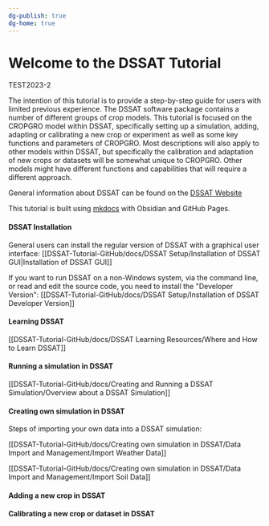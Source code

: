 ```yaml
---
dg-publish: true
dg-home: true
---
```


# Welcome to the DSSAT Tutorial

TEST2023-2

The intention of this tutorial is to provide a step-by-step guide for users with limited previous experience. The DSSAT software package contains a number of different groups of crop models. This tutorial is focused on the CROPGRO model within DSSAT, specifically setting up a simulation, adding, adapting or calibrating a new crop or experiment as well as some key functions and parameters of CROPGRO. Most descriptions will also apply to other models within DSSAT, but specifically the calibration and adaptation of new crops or datasets will be somewhat unique to CROPGRO. Other models might have different functions and capabilities that will require a different approach. 

General information about DSSAT can be found on the [DSSAT Website](https://dssat.net/)

This tutorial is built using [mkdocs](https://github.com/jobindjohn/obsidian-publish-mkdocs) with Obsidian and GitHub Pages. 

#### DSSAT Installation
General users can install the regular version of DSSAT with a graphical user interface: [[DSSAT-Tutorial-GitHub/docs/DSSAT Setup/Installation of DSSAT GUI|Installation of DSSAT GUI]]

If you want to run DSSAT on a non-Windows system, via the command line, or read and edit the source code, you need to install the "Developer Version": [[DSSAT-Tutorial-GitHub/docs/DSSAT Setup/Installation of DSSAT Developer Version]]

#### Learning DSSAT

[[DSSAT-Tutorial-GitHub/docs/DSSAT Learning Resources/Where and How to Learn DSSAT]]

#### Running a simulation in DSSAT

[[DSSAT-Tutorial-GitHub/docs/Creating and Running a DSSAT Simulation/Overview about a DSSAT Simulation]]

#### Creating own simulation in DSSAT


Steps of importing your own data into a DSSAT simulation:

[[DSSAT-Tutorial-GitHub/docs/Creating own simulation in DSSAT/Data Import and Management/Import Weather Data]]

[[DSSAT-Tutorial-GitHub/docs/Creating own simulation in DSSAT/Data Import and Management/Import Soil Data]]

#### Adding a new crop in DSSAT


#### Calibrating a new crop or dataset in DSSAT

